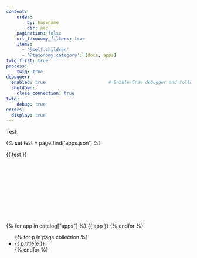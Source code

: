 ```yaml
---
content:
    order:
        by: basename
        dir: asc
    pagination: false
    url_taxonomy_filters: true
    items:
      - '@self.children'
      - '@taxonomy.category': [docs, apps]
twig_first: true
process:
    twig: true
debugger:
  enabled: true                        # Enable Grav debugger and following settings
  shutdown:
    close_connection: true
twig:
    debug: true
errors:
  display: true
---
```


Test

{% set test = page.find('apps.json') %}

{{ test }}

![mytext](plugins://apps/apps.json)

{% for app in catalog["apps"] %}
    {{ app }}
{% endfor %}

<ul>
{% for p in page.collection %}
   <li><a href="{{ p.url }}">{{ p.title|e }}</a></li>
{% endfor %}
</ul>

